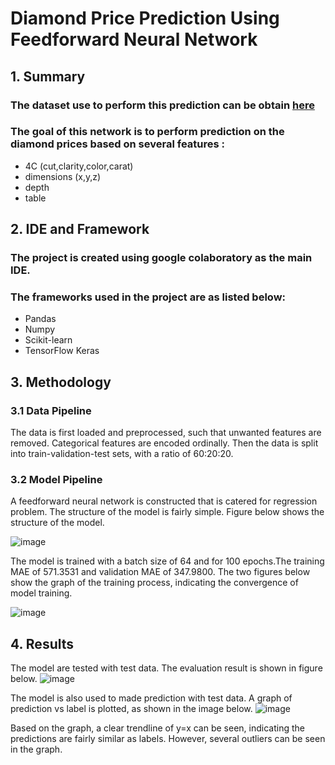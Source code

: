 # Diamond Price Prediction Using Feedforward Neural Network

## 1. Summary

### The dataset use to perform this prediction can be obtain [here](https://www.kaggle.com/datasets/shivam2503/diamonds)
### The goal of this network is to perform prediction on the diamond prices based on several features :
- 4C (cut,clarity,color,carat)
- dimensions (x,y,z)
- depth
- table

## 2. IDE and Framework

### The project is created using google colaboratory as the main IDE.
### The frameworks used in the project are as listed below:
- Pandas
- Numpy
- Scikit-learn
- TensorFlow Keras

## 3. Methodology

### 3.1 Data Pipeline
The data is first loaded and preprocessed, such that unwanted features are removed. Categorical features are encoded ordinally. Then the data is split into train-validation-test sets, with a ratio of 60:20:20.

### 3.2 Model Pipeline
A feedforward neural network is constructed that is catered for regression problem. The structure of the model is fairly simple. Figure below shows the structure of the model.

![image](https://user-images.githubusercontent.com/103733709/164048248-fba9724b-384c-4c64-b03e-85b7ed8bce18.png)

The model is trained with a batch size of 64 and for 100 epochs.The training MAE of 571.3531 and validation MAE of 347.9800. The two figures below show the graph of the training process, indicating the convergence of model training.

![image](https://user-images.githubusercontent.com/103733709/164047732-0c85fe07-61b2-4947-8362-a0f9a327b829.png)

## 4. Results
The model are tested with test data. The evaluation result is shown in figure below.
![image](https://user-images.githubusercontent.com/103733709/164047808-0e37d26a-3fd8-402d-8ef3-646a78251dc2.png)

The model is also used to made prediction with test data. A graph of prediction vs label is plotted, as shown in the image below.
![image](https://user-images.githubusercontent.com/103733709/164047918-d79d1c01-39b0-43b4-b3d8-e709b7a86d41.png)

Based on the graph, a clear trendline of y=x can be seen, indicating the predictions are fairly similar as labels. However, several outliers can be seen in the graph.

